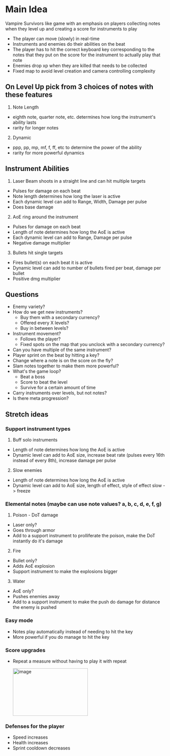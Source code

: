 # Main Idea

Vampire Survivors like game with an emphasis on players collecting notes when they level up and creating a score for instruments to play

- The player can move (slowly) in real-time
- Instruments and enemies do their abilities on the beat
- The player has to hit the correct keyboard key corresponding to the notes that they put on the score for the instrument to actually play that note
- Enemies drop xp when they are killed that needs to be collected
- Fixed map to avoid level creation and camera controlling complexity

## On Level Up pick from 3 choices of notes with these features

1. Note Length

- eighth note, quarter note, etc. determines how long the instrument's ability lasts
- rarity for longer notes

2. Dynamic

- ppp, pp, mp, mf, f, ff, etc to determine the power of the ability
- rarity for more powerful dynamics

## Instrument Abilities

1. Laser Beam shoots in a straight line and can hit multiple targets

- Pulses for damage on each beat
- Note length determines how long the laser is active
- Each dynamic level can add to Range, Width, Damage per pulse
- Does base damage

2. AoE ring around the instrument

- Pulses for damage on each beat
- Length of note determines how long the AoE is active
- Each dynamic level can add to Range, Damage per pulse
- Negative damage multiplier

3. Bullets hit single targets

- Fires bullet(s) on each beat it is active
- Dynamic level can add to number of bullets fired per beat, damage per bullet
- Positive dmg multiplier

## Questions

- Enemy variety?
- How do we get new instruments?
  - Buy them with a secondary currency?
  - Offered every X levels?
  - Buy in between levels?
- Instrument movement?
  - Follows the player?
  - Fixed spots on the map that you unclock with a secondary currency?
- Can you have multiple of the same instrument?
- Player sprint on the beat by hitting a key?
- Change where a note is on the score on the fly?
- Slam notes together to make them more powerful?
- What's the game loop?
  - Beat a boss
  - Score to beat the level
  - Survive for a certain amount of time
- Carry instruments over levels, but not notes?
- Is there meta progression?

## Stretch ideas

### Support instrument types

1. Buff solo instruments

- Length of note determines how long the AoE is active
- Dynamic level can add to AoE size, increase beat rate (pulses every 16th instead of every 8th), increase damage per pulse

2.  Slow enemies

- Length of note determines how long the AoE is active
- Dynamic level can add to AoE size, length of effect, style of effect slow -> freeze

### Elemental notes (maybe can use note values? a, b, c, d, e, f, g)

1. Poison - DoT damage

- Laser only?
- Goes through armor
- Add to a support instrument to prolliferate the poison, make the DoT instantly do it's damage

2. Fire

- Bullet only?
- Adds AoE explosion
- Support instrument to make the explosions bigger

3. Water

- AoE only?
- Pushes enemies away
- Add to a support instrument to make the push do damage for distance the enemy is pushed

### Easy mode

- Notes play automatically instead of needing to hit the key
- More powerful if you do manage to hit the key

### Score upgrades

- Repeat a measure without having to play it with repeat

  <img width="236" height="150" alt="image" src="https://github.com/user-attachments/assets/72bdd80c-a05c-42d7-8067-404ef57179ae" />


### Defenses for the player

- Speed increases
- Health increases
- Sprint cooldown decreases
